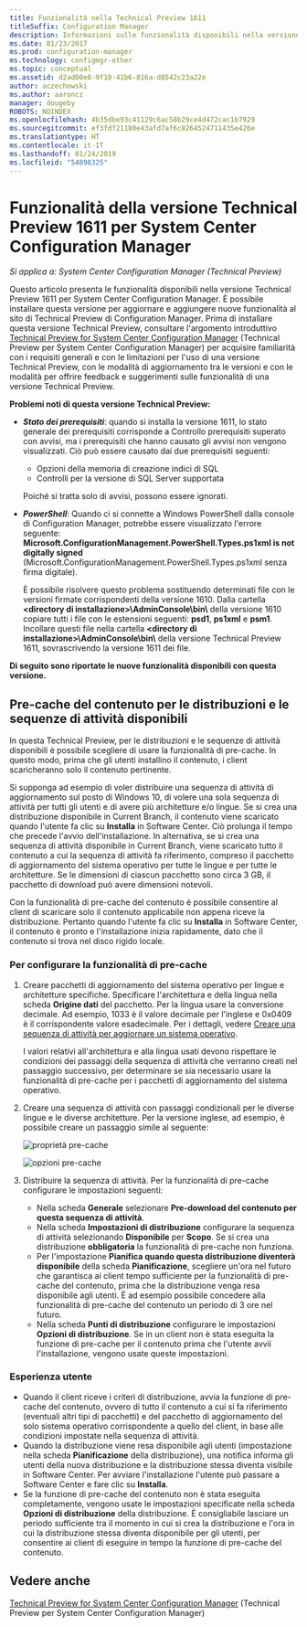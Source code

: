 ```yaml
---
title: Funzionalità nella Technical Preview 1611
titleSuffix: Configuration Manager
description: Informazioni sulle funzionalità disponibili nella versione Technical Preview 1611 per System Center Configuration Manager.
ms.date: 01/23/2017
ms.prod: configuration-manager
ms.technology: configmgr-other
ms.topic: conceptual
ms.assetid: d2ad00e8-9f10-41b6-816a-d8542c23a22e
author: aczechowski
ms.author: aaroncz
manager: dougeby
ROBOTS: NOINDEX
ms.openlocfilehash: 4b35dbe93c41129c6ac58b29ce4d472cac1b7929
ms.sourcegitcommit: ef3fdf21180e43afd7af6c8264524711435e426e
ms.translationtype: HT
ms.contentlocale: it-IT
ms.lasthandoff: 01/24/2019
ms.locfileid: "54898325"
---
```

# <a name="capabilities-in-technical-preview-1611-for-system-center-configuration-manager"></a>Funzionalità della versione Technical Preview 1611 per System Center Configuration Manager

*Si applica a: System Center Configuration Manager (Technical Preview)*



Questo articolo presenta le funzionalità disponibili nella versione Technical Preview 1611 per System Center Configuration Manager. È possibile installare questa versione per aggiornare e aggiungere nuove funzionalità al sito di Technical Preview di Configuration Manager. Prima di installare questa versione Technical Preview, consultare l'argomento introduttivo [Technical Preview for System Center Configuration Manager](../../core/get-started/technical-preview.md) (Technical Preview per System Center Configuration Manager) per acquisire familiarità con i requisiti generali e con le limitazioni per l'uso di una versione Technical Preview, con le modalità di aggiornamento tra le versioni e con le modalità per offrire feedback e suggerimenti sulle funzionalità di una versione Technical Preview.    

**Problemi noti di questa versione Technical Preview:**   
- ***Stato dei prerequisiti***: quando si installa la versione 1611, lo stato generale dei prerequisiti corrisponde a Controllo prerequisiti superato con avvisi, ma i prerequisiti che hanno causato gli avvisi non vengono visualizzati. Ciò può essere causato dai due prerequisiti seguenti:
  - Opzioni della memoria di creazione indici di SQL
  - Controlli per la versione di SQL Server supportata  

  Poiché si tratta solo di avvisi, possono essere ignorati.

- ***PowerShell***: Quando ci si connette a Windows PowerShell dalla console di Configuration Manager, potrebbe essere visualizzato l'errore seguente: **Microsoft.ConfigurationManagement.PowerShell.Types.ps1xml is not digitally signed** (Microsoft.ConfigurationManagement.PowerShell.Types.ps1xml senza firma digitale).  

   È possibile risolvere questo problema sostituendo determinati file con le versioni firmate corrispondenti della versione 1610. Dalla cartella **&lt;directory di installazione>\AdminConsole\bin\\** della versione 1610 copiare tutti i file con le estensioni seguenti: **psd1**, **ps1xml** e **psm1**. Incollare questi file nella cartella **&lt;directory di installazione>\AdminConsole\bin\\** della versione Technical Preview 1611, sovrascrivendo la versione 1611 dei file.


**Di seguito sono riportate le nuove funzionalità disponibili con questa versione.**  

## <a name="pre-cache-content-for-available-deployments-and-task-sequences"></a>Pre-cache del contenuto per le distribuzioni e le sequenze di attività disponibili
In questa Technical Preview, per le distribuzioni e le sequenze di attività disponibili è possibile scegliere di usare la funzionalità di pre-cache. In questo modo, prima che gli utenti installino il contenuto, i client scaricheranno solo il contenuto pertinente.

Si supponga ad esempio di voler distribuire una sequenza di attività di aggiornamento sul posto di Windows 10, di volere una sola sequenza di attività per tutti gli utenti e di avere più architetture e/o lingue. Se si crea una distribuzione disponibile in Current Branch, il contenuto viene scaricato quando l'utente fa clic su **Installa** in Software Center. Ciò prolunga il tempo che precede l'avvio dell'installazione. In alternativa, se si crea una sequenza di attività disponibile in Current Branch, viene scaricato tutto il contenuto a cui la sequenza di attività fa riferimento, compreso il pacchetto di aggiornamento del sistema operativo per tutte le lingue e per tutte le architetture. Se le dimensioni di ciascun pacchetto sono circa 3 GB, il pacchetto di download può avere dimensioni notevoli.

Con la funzionalità di pre-cache del contenuto è possibile consentire al client di scaricare solo il contenuto applicabile non appena riceve la distribuzione. Pertanto quando l'utente fa clic su **Installa** in Software Center, il contenuto è pronto e l'installazione inizia rapidamente, dato che il contenuto si trova nel disco rigido locale.

### <a name="to-configure-the-pre-cache-feature"></a>Per configurare la funzionalità di pre-cache

1. Creare pacchetti di aggiornamento del sistema operativo per lingue e architetture specifiche. Specificare l'architettura e della lingua nella scheda **Origine dati** del pacchetto. Per la lingua usare la conversione decimale. Ad esempio, 1033 è il valore decimale per l'inglese e 0x0409 è il corrispondente valore esadecimale. Per i dettagli, vedere [Creare una sequenza di attività per aggiornare un sistema operativo](/sccm/osd/deploy-use/create-a-task-sequence-to-upgrade-an-operating-system).

    I valori relativi all'architettura e alla lingua usati devono rispettare le condizioni dei passaggi della sequenza di attività che verranno creati nel passaggio successivo, per determinare se sia necessario usare la funzionalità di pre-cache per i pacchetti di aggiornamento del sistema operativo.
2. Creare una sequenza di attività con passaggi condizionali per le diverse lingue e le diverse architetture. Per la versione inglese, ad esempio, è possibile creare un passaggio simile al seguente:

    ![proprietà pre-cache](media/precacheproperties2.png)

    ![opzioni pre-cache](media/precacheoptions2.png)  

3. Distribuire la sequenza di attività. Per la funzionalità di pre-cache configurare le impostazioni seguenti:
    - Nella scheda **Generale** selezionare **Pre-download del contenuto per questa sequenza di attività**.
    - Nella scheda **Impostazioni di distribuzione** configurare la sequenza di attività selezionando **Disponibile** per **Scopo**. Se si crea una distribuzione **obbligatoria** la funzionalità di pre-cache non funziona.
    - Per l'impostazione **Pianifica quando questa distribuzione diventerà disponibile** della scheda **Pianificazione**, scegliere un'ora nel futuro che garantisca ai client tempo sufficiente per la funzionalità di pre-cache del contenuto, prima che la distribuzione venga resa disponibile agli utenti. È ad esempio possibile concedere alla funzionalità di pre-cache del contenuto un periodo di 3 ore nel futuro.  
    - Nella scheda **Punti di distribuzione** configurare le impostazioni **Opzioni di distribuzione**. Se in un client non è stata eseguita la funzione di pre-cache per il contenuto prima che l'utente avvii l'installazione, vengono usate queste impostazioni.


### <a name="user-experience"></a>Esperienza utente
- Quando il client riceve i criteri di distribuzione, avvia la funzione di pre-cache del contenuto, ovvero di tutto il contenuto a cui si fa riferimento (eventuali altri tipi di pacchetti) e del pacchetto di aggiornamento del solo sistema operativo corrispondente a quello del client, in base alle condizioni impostate nella sequenza di attività.
- Quando la distribuzione viene resa disponibile agli utenti (impostazione nella scheda **Pianificazione** della distribuzione), una notifica informa gli utenti della nuova distribuzione e la distribuzione stessa diventa visibile in Software Center. Per avviare l'installazione l'utente può passare a Software Center e fare clic su **Installa**.
- Se la funzione di pre-cache del contenuto non è stata eseguita completamente, vengono usate le impostazioni specificate nella scheda **Opzioni di distribuzione** della distribuzione. È consigliabile lasciare un periodo sufficiente tra il momento in cui si crea la distribuzione e l'ora in cui la distribuzione stessa diventa disponibile per gli utenti, per consentire ai client di eseguire in tempo la funzione di pre-cache del contenuto.


## <a name="see-also"></a>Vedere anche
[Technical Preview for System Center Configuration Manager](../../core/get-started/technical-preview.md) (Technical Preview per System Center Configuration Manager)
